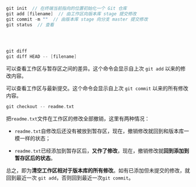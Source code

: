 



```cpp
git init  // 在终端当前指向的位置初始化一个 Git 仓库
git add [filename]  // 由工作区向版本库 stage 提交修改
git commit -m ""  // 由版本库 stage 向分支 master 提交修改
git status  // 查看

    
    
```



```cpp
git diff
git diff HEAD -- [filename]  
```

可以查看工作区与暂存区之间的差异。这个命令会显示自上次 `git add` 以来的修改内容。

可以查看工作区与最新提交。这个命令会显示自上次 `git commit` 以来的所有修改内容。



```cpp
git checkout -- readme.txt
```

把`readme.txt`文件在工作区的修改全部撤销，这里有两种情况：

- `readme.txt`自修改后还没有被放到暂存区，现在，撤销修改就回到和版本库一模一样的状态；

- `readme.txt`已经添加到暂存区后，**又作了修改**，现在，撤销修改就**回到添加到暂存区后的状态**。

总之，即为**清空工作区相对于版本库的所有修改**。如有已添加但未提交的修改，就回到最近一次 `git add`，否则回到最近一次`git commit`。